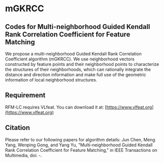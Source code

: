 # mGKRCC
## Codes for Multi-neighborhood Guided Kendall Rank Correlation Coefficient for Feature Matching
We propose a multi-neighborhood Guided Kendall Rank Correlation Coefficient algorithm (mGKRCC). We use neighborhood vectors constructed by feature points and their neighborhood points to characterize the structures of their neighborhoods, which can rationally integrate the distance and direction information and make full use of the geometric information of local neighborhood structures.
## Requirement
RFM-LC requires VLfeat. You can download it at: [https://www.vlfeat.org](https://www.vlfeat.org)
## Citation
Please refer to our following papers for algorithm details:
Jun Chen, Meng Yang, Wenping Gong, and Yang Yu, "Multi-neighborhood Guided Kendall Rank Correlation Coefficient for Feature Matching," in IEEE Transactions on Multimedia, doi: -.

